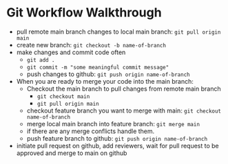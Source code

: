 # Git Workflow Walkthrough

- pull remote main branch changes to local main branch: `git pull origin main`
- create new branch: `git checkout -b name-of-branch`
- make changes and commit code often
  - `git add .`
  - `git commit -m "some meaningful commit message"`
  - push changes to github: `git push origin name-of-branch`
- When you are ready to merge your code into the main branch:
  - Checkout the main branch to pull changes from remote main branch
    - `git checkout main`
    - `git pull origin main`
  - checkout feature branch you want to merge with main: `git checkout name-of-branch`
  - merge local main branch into feature branch: `git merge main`
  - if there are any merge conflicts handle them.
  - push feature branch to github: `git push origin name-of-branch`
- initiate pull request on github, add reviewers, wait for pull request to be approved and merge to main on github
